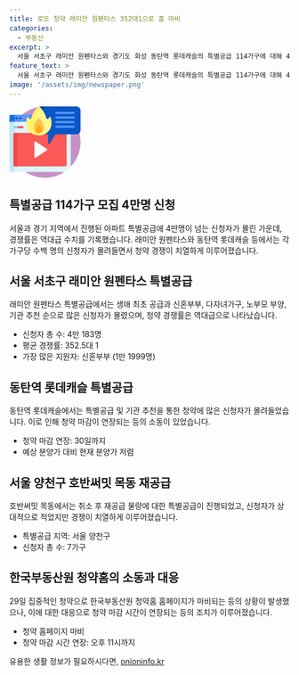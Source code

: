 ```yaml
---
title: 로또 청약 래미안 원펜타스 352대1으로 홈 마비
categories:
  - 부동산
excerpt: >
  서울 서초구 래미안 원펜타스와 경기도 화성 동탄역 롯데캐슬의 특별공급 114가구에 대해 4만명이 공급을 기다린다. 경쟁률은 352.5대 1로 역대급을 기록하며, 29일에는 1순위 청약이 진행될 예정이다. 특별공급에 참여한 사람들은 시세 차익을 바라며 열망하며, 청약 홈페이지 접속에 어려움을 겪었다. 로또 청약으로 불리는 이 아파트 청약에는 많은 이목이 집중되고 있다.
feature_text: >
  서울 서초구 래미안 원펜타스와 경기도 화성 동탄역 롯데캐슬의 특별공급 114가구에 대해 4만명이 공급을 기다린다. 경쟁률은 352.5대 1로 역대급을 기록하며, 29일에는 1순위 청약이 진행될 예정이다. 특별공급에 참여한 사람들은 시세 차익을 바라며 열망하며, 청약 홈페이지 접속에 어려움을 겪었다. 로또 청약으로 불리는 이 아파트 청약에는 많은 이목이 집중되고 있다.
image: '/assets/img/newspaper.png'
---
```


<p><img src="/assets/img/news.png" alt="rentncar 속보" /></p>

<h2 data-ke-size="size26">특별공급 114가구 모집 4만명 신청</h2>

<p data-ke-size="size16">서울과 경기 지역에서 진행된 아파트 특별공급에 4만명이 넘는 신청자가 몰린 가운데, 경쟁률은 역대급 수치를 기록했습니다. 래미안 원펜타스와 동탄역 롯데캐슬 등에서는 각 가구당 수백 명의 신청자가 몰려들면서 청약 경쟁이 치열하게 이루어졌습니다.</p>

<h2 data-ke-size="size26">서울 서초구 래미안 원펜타스 특별공급</h2>

<p data-ke-size="size16">래미안 원펜타스 특별공급에서는 생애 최초 공급과 신혼부부, 다자녀가구, 노부모 부양, 기관 추천 순으로 많은 신청자가 몰렸으며, 청약 경쟁률은 역대급으로 나타났습니다.</p>

<ul>
  <li>신청자 총 수: 4만 183명</li>
  <li>평균 경쟁률: 352.5대 1</li>
  <li>가장 많은 지원자: 신혼부부 (1만 1999명)</li>
</ul>

<h2 data-ke-size="size26">동탄역 롯데캐슬 특별공급</h2>

<p data-ke-size="size16">동탄역 롯데캐슬에서는 특별공급 및 기관 추천을 통한 청약에 많은 신청자가 몰려들었습니다. 이로 인해 청약 마감이 연장되는 등의 소동이 있었습니다.</p>

<ul>
  <li>청약 마감 연장: 30일까지</li>
  <li>예상 분양가 대비 현재 분양가 저렴</li>
</ul>

<h2 data-ke-size="size26">서울 양천구 호반써밋 목동 재공급</h2>

<p data-ke-size="size16">호반써밋 목동에서는 취소 후 재공급 물량에 대한 특별공급이 진행되었고, 신청자가 상대적으로 적었지만 경쟁이 치열하게 이루어졌습니다.</p>

<ul>
  <li>특별공급 지역: 서울 양천구</li>
  <li>신청자 총 수: 7가구</li>
</ul>

<h2 data-ke-size="size26">한국부동산원 청약홈의 소동과 대응</h2>

<p data-ke-size="size16">29일 집중적인 청약으로 한국부동산원 청약홈 홈페이지가 마비되는 등의 상황이 발생했으나, 이에 대한 대응으로 청약 마감 시간이 연장되는 등의 조치가 이루어졌습니다.</p>

<ul>
  <li>청약 홈페이지 마비</li>
  <li>청약 마감 시간 연장: 오후 11시까지</li>
</ul>
유용한 생활 정보가 필요하시다면, <a href="https://onioninfo.kr" rel="dofollow">onioninfo.kr</a>


